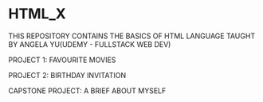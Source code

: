 # HTML_X

THIS REPOSITORY CONTAINS THE BASICS OF HTML LANGUAGE TAUGHT BY ANGELA YU(UDEMY - FULLSTACK WEB DEV)

PROJECT 1: FAVOURITE MOVIES

PROJECT 2: BIRTHDAY INVITATION

CAPSTONE PROJECT: A BRIEF ABOUT MYSELF
